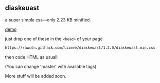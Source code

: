 ## diaskeuast
a super simple css—only 2.23 KB minified.

[demo](https://t7260.gitlab.io/diaskeuast)

just drop one of these in the `<head>` of your page
```html
https://rawcdn.githack.com/liimee/diaskeuast/1.2.0/diaskeuast.min.css
```
then code HTML as usual!

(You can change 'master' with available tags)


More stuff will be added soon.
